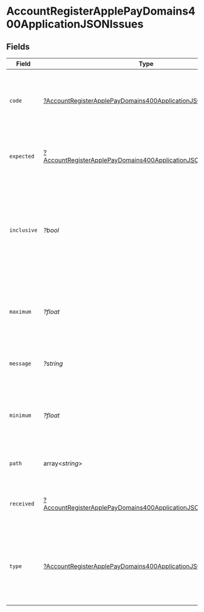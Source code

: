 # AccountRegisterApplePayDomains400ApplicationJSONIssues


## Fields

| Field                                                                                                                                                        | Type                                                                                                                                                         | Required                                                                                                                                                     | Description                                                                                                                                                  | Example                                                                                                                                                      |
| ------------------------------------------------------------------------------------------------------------------------------------------------------------ | ------------------------------------------------------------------------------------------------------------------------------------------------------------ | ------------------------------------------------------------------------------------------------------------------------------------------------------------ | ------------------------------------------------------------------------------------------------------------------------------------------------------------ | ------------------------------------------------------------------------------------------------------------------------------------------------------------ |
| `code`                                                                                                                                                       | [?AccountRegisterApplePayDomains400ApplicationJSONIssuesCode](../../models/operations/AccountRegisterApplePayDomains400ApplicationJSONIssuesCode.md)         | :heavy_minus_sign:                                                                                                                                           | Validation error code. The retrieved value will drive which extra fields will be shown.                                                                      | too_small                                                                                                                                                    |
| `expected`                                                                                                                                                   | [?AccountRegisterApplePayDomains400ApplicationJSONIssuesExpected](../../models/operations/AccountRegisterApplePayDomains400ApplicationJSONIssuesExpected.md) | :heavy_minus_sign:                                                                                                                                           | Expected field type. It is only retrieved when `code = invalid_type`.                                                                                        | array                                                                                                                                                        |
| `inclusive`                                                                                                                                                  | *?bool*                                                                                                                                                      | :heavy_minus_sign:                                                                                                                                           | Whether the minimum or maximum is included in the range of acceptable values. It is only retrieved when `code = too_small` or `code = too_big`.              | true                                                                                                                                                         |
| `maximum`                                                                                                                                                    | *?float*                                                                                                                                                     | :heavy_minus_sign:                                                                                                                                           | The expected maximum length/value. It is only retrieved when `code = too_big`.                                                                               | 100                                                                                                                                                          |
| `message`                                                                                                                                                    | *?string*                                                                                                                                                    | :heavy_minus_sign:                                                                                                                                           | Message explaining the validation error.                                                                                                                     | Array must contain at least 1 element(s)                                                                                                                     |
| `minimum`                                                                                                                                                    | *?float*                                                                                                                                                     | :heavy_minus_sign:                                                                                                                                           | The expected minimum length/value. It is only retrieved when `code = too_small`.                                                                             | 1                                                                                                                                                            |
| `path`                                                                                                                                                       | array<*string*>                                                                                                                                              | :heavy_minus_sign:                                                                                                                                           | Field location in the request body.                                                                                                                          | domains                                                                                                                                                      |
| `received`                                                                                                                                                   | [?AccountRegisterApplePayDomains400ApplicationJSONIssuesReceived](../../models/operations/AccountRegisterApplePayDomains400ApplicationJSONIssuesReceived.md) | :heavy_minus_sign:                                                                                                                                           | Field type received. It is only retrieved when `code = invalid_type`.                                                                                        | string                                                                                                                                                       |
| `type`                                                                                                                                                       | [?AccountRegisterApplePayDomains400ApplicationJSONIssuesType](../../models/operations/AccountRegisterApplePayDomains400ApplicationJSONIssuesType.md)         | :heavy_minus_sign:                                                                                                                                           | The type of the data failing validation. It is only retrieved when `code = too_small` or `code = too_big`.                                                   | array                                                                                                                                                        |